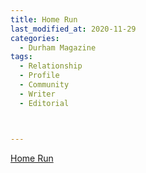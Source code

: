 ```yaml
---
title: Home Run
last_modified_at: 2020-11-29
categories:
  - Durham Magazine
tags:
  - Relationship
  - Profile
  - Community
  - Writer
  - Editorial 



---
```


[Home Run](https://issuu.com/shannonmedia/docs/dmjune_julyissuu/105)
